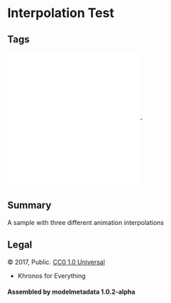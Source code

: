 # Interpolation Test

## Tags

![core](../../Models-core.md), ![testing](../../Models-testing.md)

## Summary

A sample with three different animation interpolations

## Legal

&copy; 2017, Public. [CC0 1.0 Universal](https://creativecommons.org/publicdomain/zero/1.0/legalcode)

 - Khronos for Everything

#### Assembled by modelmetadata 1.0.2-alpha